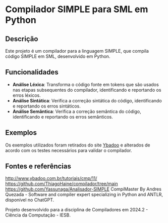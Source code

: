 # Compilador SIMPLE para SML em Python

## Descrição
Este projeto é um compilador para a linguagem SIMPLE, que compila código SIMPLE em SML, desenvolvido em Python.

## Funcionalidades
- **Análise Léxica**: Transforma o código fonte em tokens que são usados nas etapas subsequentes do compilador, identificando e reportando os erros léxicos.
- **Análise Sintática**: Verifica a correção sintática do código, identificando e reportando os erros sintáticos.
- **Análise Semântica**: Verifica a correção semântica do código, identificando e reportando os erros semânticos.

## Exemplos
Os exemplos utilizados foram retirados do site [Ybadoo](http://www.ybadoo.com.br/tutoriais/cmp/) e alterados de acordo com os testes necessários para validar o compilador.

## Fontes e referências
http://www.ybadoo.com.br/tutoriais/cmp/11/
https://github.com/ThiagoHaine/compilador/tree/main
https://github.com/Yassunaga/Analisador-SIMPLE
CompiMaster By Andres Quezada - Software and compiler expert specializing in Python and ANTLR, disponível no ChatGPT.

Projeto desenvolvido para a disciplina de Compiladores em 2024.2 - Ciência da Computação - IESB.